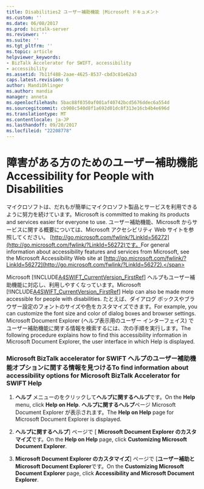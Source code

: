 ```yaml
---
title: Disabilities2 ユーザー補助機能 |Microsoft ドキュメント
ms.custom: ''
ms.date: 06/08/2017
ms.prod: biztalk-server
ms.reviewer: ''
ms.suite: ''
ms.tgt_pltfrm: ''
ms.topic: article
helpviewer_keywords:
- BizTalk Accelerator for SWIFT, accessibility
- accessibility
ms.assetid: 7b11f488-2aae-4625-8537-cbd3c81e62a3
caps.latest.revision: 6
author: MandiOhlinger
ms.author: mandia
manager: anneta
ms.openlocfilehash: 5bac88f0350af001af40742bcd5676ddec6a554d
ms.sourcegitcommit: cb908c540d8f1a692d01dc8f313e16cb4b4e696d
ms.translationtype: MT
ms.contentlocale: ja-JP
ms.lasthandoff: 09/20/2017
ms.locfileid: "22208778"
---
```

# <a name="accessibility-for-people-with-disabilities"></a><span data-ttu-id="f1535-102">障害がある方のためのユーザー補助機能</span><span class="sxs-lookup"><span data-stu-id="f1535-102">Accessibility for People with Disabilities</span></span>
<span data-ttu-id="f1535-103">マイクロソフトは、だれもが簡単にマイクロソフト製品とサービスを利用できるように努力を続けています。</span><span class="sxs-lookup"><span data-stu-id="f1535-103">Microsoft is committed to making its products and services easier for everyone to use.</span></span> <span data-ttu-id="f1535-104">ユーザー補助機能、Microsoft からサービスに関する概要については、Microsoft アクセシビリティ Web サイトを参照してください。 [http://go.microsoft.com/fwlink/?LinkId=56272](http://go.microsoft.com/fwlink/?LinkId=56272)です。</span><span class="sxs-lookup"><span data-stu-id="f1535-104">For general information about accessibility features and services from Microsoft, see the Microsoft Accessibility Web site at [http://go.microsoft.com/fwlink/?LinkId=56272](http://go.microsoft.com/fwlink/?LinkId=56272).</span></span>  
  
 <span data-ttu-id="f1535-105">Microsoft [!INCLUDE[A4SWIFT_CurrentVersion_FirstRef](../../includes/a4swift-currentversion-firstref-md.md)] ヘルプもユーザー補助機能に対応し、利用しやすくなっています。</span><span class="sxs-lookup"><span data-stu-id="f1535-105">Microsoft [!INCLUDE[A4SWIFT_CurrentVersion_FirstRef](../../includes/a4swift-currentversion-firstref-md.md)] Help can also be made more accessible for people with disabilities.</span></span> <span data-ttu-id="f1535-106">たとえば、ダイアログ ボックスやブラウザー設定のフォントのサイズや色をカスタマイズできます。</span><span class="sxs-lookup"><span data-stu-id="f1535-106">For example, you can customize the font size and color of dialog boxes and browser settings.</span></span> <span data-ttu-id="f1535-107">Microsoft Document Explorer (ヘルプ表示用のユーザー インターフェイス) でユーザー補助機能に関する情報を検索するには、次の手順を実行します。</span><span class="sxs-lookup"><span data-stu-id="f1535-107">The following procedure explains how to find this accessibility information in Microsoft Document Explorer, the user interface in which Help is displayed.</span></span>  
  
### <a name="to-find-information-about-accessibility-options-for-microsoft-biztalk-accelerator-for-swift-help"></a><span data-ttu-id="f1535-108">Microsoft BizTalk accelerator for SWIFT ヘルプのユーザー補助機能オプションに関する情報を見つける</span><span class="sxs-lookup"><span data-stu-id="f1535-108">To find information about accessibility options for Microsoft BizTalk Accelerator for SWIFT Help</span></span>  
  
1.  <span data-ttu-id="f1535-109">**ヘルプ** メニューのをクリックして**ヘルプに関するヘルプ**です。</span><span class="sxs-lookup"><span data-stu-id="f1535-109">On the **Help** menu, click **Help on Help**.</span></span> <span data-ttu-id="f1535-110">**ヘルプに関するヘルプ**ページ Microsoft Document Explorer が表示されます。</span><span class="sxs-lookup"><span data-stu-id="f1535-110">The **Help on Help** page for Microsoft Document Explorer is displayed.</span></span>  
  
2.  <span data-ttu-id="f1535-111">**ヘルプに関するヘルプ**] ページで [ **Microsoft Document Explorer のカスタマイズ**です。</span><span class="sxs-lookup"><span data-stu-id="f1535-111">On the **Help on Help** page, click **Customizing Microsoft Document Explorer**.</span></span>  
  
3.  <span data-ttu-id="f1535-112">**Microsoft Document Explorer のカスタマイズ**] ページで [**ユーザー補助と Microsoft Document Explorer**です。</span><span class="sxs-lookup"><span data-stu-id="f1535-112">On the **Customizing Microsoft Document Explorer** page, click **Accessibility and Microsoft Document Explorer**.</span></span>